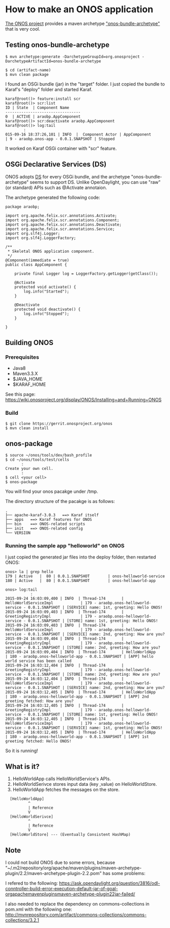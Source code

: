 # How to make an ONOS application

[The ONOS project](http://onosproject.org/) provides a maven archetype ["onos-bundle-archetype"](
https://wiki.onosproject.org/display/ONOS/Template+Application+Tutorial) that is very cool.

## Testing onos-bundle-archetype

```
$ mvn archetype:generate -DarchetypeGroupId=org.onosproject -DarchetypeArtifactId=onos-bundle-archetype

$ cd (artifact-name)
$ mvn clean package
```

I found an OSGi bundle (jar) in the "target" folder. I just copied the bundle to Karaf's "deploy" folder and started Karaf.

```
karaf@root()> feature:install scr
karaf@root()> scr:list
ID | State  | Component Name
---------------------------------
0  | ACTIVE | araobp.AppComponent
karaf@root()> scr:deactivate araobp.AppComponent 
karaf@root()> log:tail
        :
015-09-16 18:37:26,101 | INFO  |  Component Actor | AppComponent                     | 9 - araobp.onos-app - 0.0.1.SNAPSHOT | Stopped
```
It worked on Karaf OSGi container with "scr" feature.

## OSGi Declarative Services (DS)

ONOS adopts [DS](http://wiki.osgi.org/wiki/Declarative_Services) for every OSGi bundle, and the archetype "onos-bundle-archetype" seems to support DS. Unlike OpenDaylight, you can use "raw" (or standard) APIs such as @Activate annotaion.

The archetype generated the following code:

```
package araobp;

import org.apache.felix.scr.annotations.Activate;
import org.apache.felix.scr.annotations.Component;
import org.apache.felix.scr.annotations.Deactivate;
import org.apache.felix.scr.annotations.Service;
import org.slf4j.Logger;
import org.slf4j.LoggerFactory;

/**
 * Skeletal ONOS application component.
 */
@Component(immediate = true)
public class AppComponent {

    private final Logger log = LoggerFactory.getLogger(getClass());

    @Activate
    protected void activate() {
        log.info("Started");
    }

    @Deactivate
    protected void deactivate() {
        log.info("Stopped");
    }

}
```

## Building ONOS

### Prerequisites

- Java8
- Maven3.3.X
- $JAVA_HOME
- $KARAF_HOME

See this page: https://wiki.onosproject.org/display/ONOS/Installing+and+Running+ONOS

### Build

```
$ git clone https://gerrit.onosproject.org/onos
$ mvn clean install
```

## onos-package

```
$ source ~/onos/tools/dev/bash_profile
$ cd ~/onos/tools/test/cells
       :
Create your own cell.
       :
$ cell <your cell>
$ onos-package
```

You will find your onos pacakge under /tmp.

The directory structure of the pacakge is as follows:
```
.
├── apache-karaf-3.0.3   ==> Karaf itself
├── apps   ==> Karaf features for ONOS
├── bin    ==> ONOS-related scripts
├── init   ==> ONOS-related config
└── VERSION

```
### Running the sample app "helloworld" on ONOS
I just copied the generated jar files into the deploy folder, then restarted ONOS:
```
onos> la | grep hello
179 | Active   |  80 | 0.0.1.SNAPSHOT        | onos-helloworld-service                                                       
180 | Active   |  80 | 0.0.1.SNAPSHOT        | onos-helloworld-app

onos> log:tail
           :
2015-09-24 16:03:09,400 | INFO  | Thread-174       | HelloWorldServiceImpl            | 179 - araobp.onos-helloworld-service - 0.0.1.SNAPSHOT | [SERVICE] name: 1st, greeting: Hello ONOS!
2015-09-24 16:03:09,403 | INFO  | Thread-174       | GreetingRegistryImpl             | 179 - araobp.onos-helloworld-service - 0.0.1.SNAPSHOT | [STORE] name: 1st, greeting: Hello ONOS!
2015-09-24 16:03:09,403 | INFO  | Thread-174       | HelloWorldServiceImpl            | 179 - araobp.onos-helloworld-service - 0.0.1.SNAPSHOT | [SERVICE] name: 2nd, greeting: How are you?
2015-09-24 16:03:09,404 | INFO  | Thread-174       | GreetingRegistryImpl             | 179 - araobp.onos-helloworld-service - 0.0.1.SNAPSHOT | [STORE] name: 2nd, greeting: How are you?
2015-09-24 16:03:09,404 | INFO  | Thread-174       | HelloWorldApp                    | 180 - araobp.onos-helloworld-app - 0.0.1.SNAPSHOT | [APP] hello world service has been called
2015-09-24 16:03:12,404 | INFO  | Thread-174       | GreetingRegistryImpl             | 179 - araobp.onos-helloworld-service - 0.0.1.SNAPSHOT | [STORE] name: 2nd, greeting: How are you?
2015-09-24 16:03:12,404 | INFO  | Thread-174       | HelloWorldServiceImpl            | 179 - araobp.onos-helloworld-service - 0.0.1.SNAPSHOT | [SERVICE] name: 2nd, greeting: How are you?
2015-09-24 16:03:12,405 | INFO  | Thread-174       | HelloWorldApp                    | 180 - araobp.onos-helloworld-app - 0.0.1.SNAPSHOT | [APP] 2nd greeting fetched: How are you?
2015-09-24 16:03:12,405 | INFO  | Thread-174       | GreetingRegistryImpl             | 179 - araobp.onos-helloworld-service - 0.0.1.SNAPSHOT | [STORE] name: 1st, greeting: Hello ONOS!
2015-09-24 16:03:12,405 | INFO  | Thread-174       | HelloWorldServiceImpl            | 179 - araobp.onos-helloworld-service - 0.0.1.SNAPSHOT | [SERVICE] name: 1st, greeting: Hello ONOS!
2015-09-24 16:03:12,405 | INFO  | Thread-174       | HelloWorldApp                    | 180 - araobp.onos-helloworld-app - 0.0.1.SNAPSHOT | [APP] 1st greeting fetched: Hello ONOS!

```
So it is running!

## What is it?

1. HelloWorldApp calls HelloWorldService's APIs.
2. HelloWorldSerivce stores input data (key ,value) on HelloWorldStore.
3. HelloWorldApp fetches the messages on the store.

```
  [HelloWorldApp]
          ^
          | Reference
          V
  [HelloWorldSerivce]
          ^
          | Reference
          V
  [HelloWorldStore] --- (Eventually Consistent HashMap)
```

## Note
I could not build ONOS due to some errors, because "~/.m2/repository/org/apache/maven/plugins/maven-archetype-plugin/2.2/maven-archetype-plugin-2.2.pom" has some problems:

I refered to the following:
https://ask.opendaylight.org/question/3816/odl-conntroller-build-error-execution-default-jar-of-goal-orgapachemavenpluginsmaven-archetype-plugin22jar-failed/

I also needed to replace the dependency on commons-collections in pom.xml with the following one: http://mvnrepository.com/artifact/commons-collections/commons-collections/3.2.1



